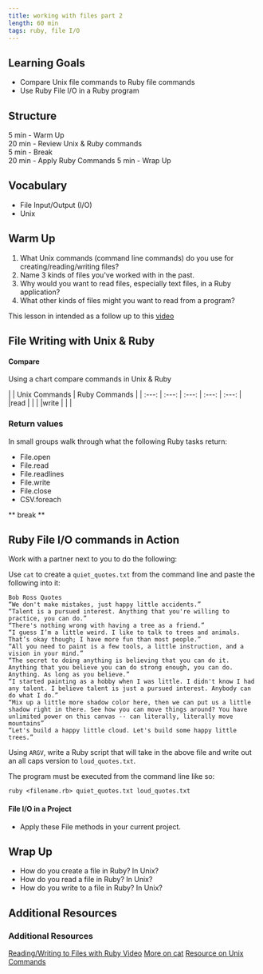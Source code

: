 ```yaml
---
title: working with files part 2
length: 60 min
tags: ruby, file I/O
---  
```



## Learning Goals  
* Compare Unix file commands to Ruby file commands  
* Use Ruby File I/O in a Ruby program 

## Structure  
5 min - Warm Up  
20 min - Review Unix & Ruby commands  
5 min - Break  
20 min - Apply Ruby Commands
5 min - Wrap Up

## Vocabulary  
* File Input/Output (I/O)
* Unix 

## Warm Up  
1. What Unix commands (command line commands) do you use for creating/reading/writing files? 
2. Name 3 kinds of files you've worked with in the past.
4. Why would you want to read files, especially text files, in a Ruby application?
5. What other kinds of files might you want to read from a program?

This lesson in intended as a follow up to this [video](https://vimeo.com/238294504)

## File Writing with Unix & Ruby 
#### Compare

Using a chart compare commands in Unix & Ruby 


| | Unix Commands | Ruby Commands |
| :---: | :---: | :---: | :---: | :---: |
|read | |  |
|write | | |



### Return values
In small groups walk through what the following Ruby tasks return:

* File.open
* File.read
* File.readlines
* File.write
* File.close
* CSV.foreach
  

** break **

## Ruby File I/O commands in Action
Work with a partner next to you to do the following:

Use `cat` to create a `quiet_quotes.txt` from the command line and paste the following into it:

```
Bob Ross Quotes
“We don't make mistakes, just happy little accidents.”
“Talent is a pursued interest. Anything that you're willing to practice, you can do.”
“There's nothing wrong with having a tree as a friend.”
“I guess I’m a little weird. I like to talk to trees and animals. That’s okay though; I have more fun than most people.”
“All you need to paint is a few tools, a little instruction, and a vision in your mind.”
“The secret to doing anything is believing that you can do it. Anything that you believe you can do strong enough, you can do. Anything. As long as you believe.”
“I started painting as a hobby when I was little. I didn't know I had any talent. I believe talent is just a pursued interest. Anybody can do what I do.”
“Mix up a little more shadow color here, then we can put us a little shadow right in there. See how you can move things around? You have unlimited power on this canvas -- can literally, literally move mountains”
“Let's build a happy little cloud. Let's build some happy little trees.”
```

Using `ARGV`, write a Ruby script that will take in the above file and write out an all caps version to `loud_quotes.txt`.

The program must be executed from the command line like so:

```
ruby <filename.rb> quiet_quotes.txt loud_quotes.txt
```

#### File I/O in a Project

* Apply these File methods in your current project. 


## Wrap Up  
* How do you create a file in Ruby? In Unix?
* How do you read a file in Ruby? In Unix?
* How do you write to a file in Ruby? In Unix? 


## Additional Resources 

### Additional Resources

[Reading/Writing to Files with Ruby Video](<https://vimeo.com/130322465>)
[More on cat](https://slackbook.org/html/file-commands-output.html)
[Resource on Unix Commands](http://mally.stanford.edu/~sr/computing/basic-unix.html)
